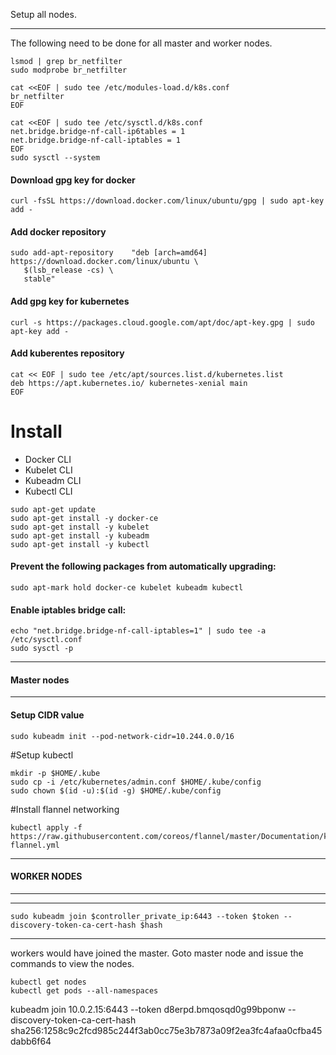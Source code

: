 Setup all nodes. 
**************************
The following need to be done for all master and worker nodes. 

```shell script
lsmod | grep br_netfilter
sudo modprobe br_netfilter
```

```shell script
cat <<EOF | sudo tee /etc/modules-load.d/k8s.conf
br_netfilter
EOF
```

```shell script
cat <<EOF | sudo tee /etc/sysctl.d/k8s.conf
net.bridge.bridge-nf-call-ip6tables = 1
net.bridge.bridge-nf-call-iptables = 1
EOF
sudo sysctl --system
```

#### Download gpg key for docker 
```shell script
curl -fsSL https://download.docker.com/linux/ubuntu/gpg | sudo apt-key add -
```
#### Add docker repository
```shell script
sudo add-apt-repository    "deb [arch=amd64] https://download.docker.com/linux/ubuntu \
   $(lsb_release -cs) \
   stable"
```

#### Add gpg key for kubernetes
```shell script
curl -s https://packages.cloud.google.com/apt/doc/apt-key.gpg | sudo apt-key add -
```
#### Add kuberentes repository
```shell script
cat << EOF | sudo tee /etc/apt/sources.list.d/kubernetes.list
deb https://apt.kubernetes.io/ kubernetes-xenial main
EOF
```

# Install 
- Docker CLI
- Kubelet CLI
- Kubeadm CLI
- Kubectl CLI

```shell script
sudo apt-get update
sudo apt-get install -y docker-ce 
sudo apt-get install -y kubelet
sudo apt-get install -y kubeadm
sudo apt-get install -y kubectl
```
#### Prevent the following packages from automatically upgrading:
```shell script
sudo apt-mark hold docker-ce kubelet kubeadm kubectl
```

#### Enable iptables bridge call: 
```shell script
echo "net.bridge.bridge-nf-call-iptables=1" | sudo tee -a /etc/sysctl.conf
sudo sysctl -p
```
*************************
#### Master nodes
*************************
#### Setup CIDR value 
```shell script
sudo kubeadm init --pod-network-cidr=10.244.0.0/16
```

#Setup kubectl 
```shell script
mkdir -p $HOME/.kube
sudo cp -i /etc/kubernetes/admin.conf $HOME/.kube/config
sudo chown $(id -u):$(id -g) $HOME/.kube/config
```
#Install flannel networking
```shell script
kubectl apply -f https://raw.githubusercontent.com/coreos/flannel/master/Documentation/kube-flannel.yml
```

*************************
#### WORKER NODES
*************************

-------------
```shell script
sudo kubeadm join $controller_private_ip:6443 --token $token --discovery-token-ca-cert-hash $hash
```
-------------

workers would have joined the master.
Goto master node and issue the commands to view the nodes. 
```shell script
kubectl get nodes
kubectl get pods --all-namespaces
```

kubeadm join 10.0.2.15:6443 --token d8erpd.bmqosqd0g99bponw --discovery-token-ca-cert-hash sha256:1258c9c2fcd985c244f3ab0cc75e3b7873a09f2ea3fc4afaa0cfba45dabb6f64
